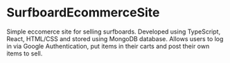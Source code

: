 # SurfboardEcommerceSite

Simple eccomerce site for selling surfboards. Developed using TypeScript, React, HTML/CSS and stored using MongoDB database. Allows users to log in via Google Authentication, put items in their carts and post their own items to sell. 

